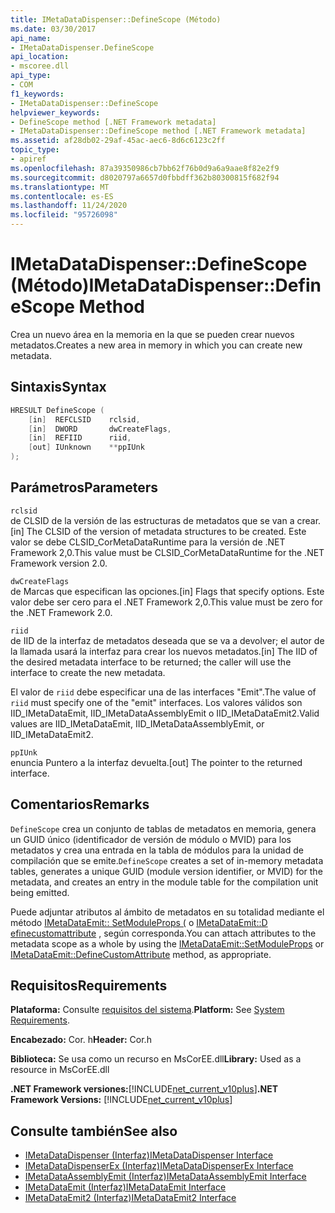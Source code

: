 ```yaml
---
title: IMetaDataDispenser::DefineScope (Método)
ms.date: 03/30/2017
api_name:
- IMetaDataDispenser.DefineScope
api_location:
- mscoree.dll
api_type:
- COM
f1_keywords:
- IMetaDataDispenser::DefineScope
helpviewer_keywords:
- DefineScope method [.NET Framework metadata]
- IMetaDataDispenser::DefineScope method [.NET Framework metadata]
ms.assetid: af28db02-29af-45ac-aec6-8d6c6123c2ff
topic_type:
- apiref
ms.openlocfilehash: 87a39350986cb7bb62f76b0d9a6a9aae8f82e2f9
ms.sourcegitcommit: d8020797a6657d0fbbdff362b80300815f682f94
ms.translationtype: MT
ms.contentlocale: es-ES
ms.lasthandoff: 11/24/2020
ms.locfileid: "95726098"
---
```

# <a name="imetadatadispenserdefinescope-method"></a><span data-ttu-id="c1544-102">IMetaDataDispenser::DefineScope (Método)</span><span class="sxs-lookup"><span data-stu-id="c1544-102">IMetaDataDispenser::DefineScope Method</span></span>

<span data-ttu-id="c1544-103">Crea un nuevo área en la memoria en la que se pueden crear nuevos metadatos.</span><span class="sxs-lookup"><span data-stu-id="c1544-103">Creates a new area in memory in which you can create new metadata.</span></span>  
  
## <a name="syntax"></a><span data-ttu-id="c1544-104">Sintaxis</span><span class="sxs-lookup"><span data-stu-id="c1544-104">Syntax</span></span>  
  
```cpp  
HRESULT DefineScope (  
    [in]  REFCLSID    rclsid,  
    [in]  DWORD       dwCreateFlags,  
    [in]  REFIID      riid,
    [out] IUnknown    **ppIUnk  
);  
```  
  
## <a name="parameters"></a><span data-ttu-id="c1544-105">Parámetros</span><span class="sxs-lookup"><span data-stu-id="c1544-105">Parameters</span></span>  

 `rclsid`  
 <span data-ttu-id="c1544-106">de CLSID de la versión de las estructuras de metadatos que se van a crear.</span><span class="sxs-lookup"><span data-stu-id="c1544-106">[in] The CLSID of the version of metadata structures to be created.</span></span> <span data-ttu-id="c1544-107">Este valor se debe CLSID_CorMetaDataRuntime para la versión de .NET Framework 2,0.</span><span class="sxs-lookup"><span data-stu-id="c1544-107">This value must be CLSID_CorMetaDataRuntime for the .NET Framework version 2.0.</span></span>  
  
 `dwCreateFlags`  
 <span data-ttu-id="c1544-108">de Marcas que especifican las opciones.</span><span class="sxs-lookup"><span data-stu-id="c1544-108">[in] Flags that specify options.</span></span> <span data-ttu-id="c1544-109">Este valor debe ser cero para el .NET Framework 2,0.</span><span class="sxs-lookup"><span data-stu-id="c1544-109">This value must be zero for the .NET Framework 2.0.</span></span>  
  
 `riid`  
 <span data-ttu-id="c1544-110">de IID de la interfaz de metadatos deseada que se va a devolver; el autor de la llamada usará la interfaz para crear los nuevos metadatos.</span><span class="sxs-lookup"><span data-stu-id="c1544-110">[in] The IID of the desired metadata interface to be returned; the caller will use the interface to create the new metadata.</span></span>  
  
 <span data-ttu-id="c1544-111">El valor de `riid` debe especificar una de las interfaces "Emit".</span><span class="sxs-lookup"><span data-stu-id="c1544-111">The value of `riid` must specify one of the "emit" interfaces.</span></span> <span data-ttu-id="c1544-112">Los valores válidos son IID_IMetaDataEmit, IID_IMetaDataAssemblyEmit o IID_IMetaDataEmit2.</span><span class="sxs-lookup"><span data-stu-id="c1544-112">Valid values are IID_IMetaDataEmit, IID_IMetaDataAssemblyEmit, or IID_IMetaDataEmit2.</span></span>  
  
 `ppIUnk`  
 <span data-ttu-id="c1544-113">enuncia Puntero a la interfaz devuelta.</span><span class="sxs-lookup"><span data-stu-id="c1544-113">[out] The pointer to the returned interface.</span></span>  
  
## <a name="remarks"></a><span data-ttu-id="c1544-114">Comentarios</span><span class="sxs-lookup"><span data-stu-id="c1544-114">Remarks</span></span>  

 <span data-ttu-id="c1544-115">`DefineScope` crea un conjunto de tablas de metadatos en memoria, genera un GUID único (identificador de versión de módulo o MVID) para los metadatos y crea una entrada en la tabla de módulos para la unidad de compilación que se emite.</span><span class="sxs-lookup"><span data-stu-id="c1544-115">`DefineScope` creates a set of in-memory metadata tables, generates a unique GUID (module version identifier, or MVID) for the metadata, and creates an entry in the module table for the compilation unit being emitted.</span></span>  
  
 <span data-ttu-id="c1544-116">Puede adjuntar atributos al ámbito de metadatos en su totalidad mediante el método [IMetaDataEmit:: SetModuleProps (](imetadataemit-setmoduleprops-method.md) o [IMetaDataEmit::D efinecustomattribute](imetadataemit-definecustomattribute-method.md) , según corresponda.</span><span class="sxs-lookup"><span data-stu-id="c1544-116">You can attach attributes to the metadata scope as a whole by using the [IMetaDataEmit::SetModuleProps](imetadataemit-setmoduleprops-method.md) or [IMetaDataEmit::DefineCustomAttribute](imetadataemit-definecustomattribute-method.md) method, as appropriate.</span></span>  
  
## <a name="requirements"></a><span data-ttu-id="c1544-117">Requisitos</span><span class="sxs-lookup"><span data-stu-id="c1544-117">Requirements</span></span>  

 <span data-ttu-id="c1544-118">**Plataforma:** Consulte [requisitos del sistema](../../get-started/system-requirements.md).</span><span class="sxs-lookup"><span data-stu-id="c1544-118">**Platform:** See [System Requirements](../../get-started/system-requirements.md).</span></span>  
  
 <span data-ttu-id="c1544-119">**Encabezado:** Cor. h</span><span class="sxs-lookup"><span data-stu-id="c1544-119">**Header:** Cor.h</span></span>  
  
 <span data-ttu-id="c1544-120">**Biblioteca:** Se usa como un recurso en MsCorEE.dll</span><span class="sxs-lookup"><span data-stu-id="c1544-120">**Library:** Used as a resource in MsCorEE.dll</span></span>  
  
 <span data-ttu-id="c1544-121">**.NET Framework versiones:**[!INCLUDE[net_current_v10plus](../../../../includes/net-current-v10plus-md.md)]</span><span class="sxs-lookup"><span data-stu-id="c1544-121">**.NET Framework Versions:** [!INCLUDE[net_current_v10plus](../../../../includes/net-current-v10plus-md.md)]</span></span>  
  
## <a name="see-also"></a><span data-ttu-id="c1544-122">Consulte también</span><span class="sxs-lookup"><span data-stu-id="c1544-122">See also</span></span>

- [<span data-ttu-id="c1544-123">IMetaDataDispenser (Interfaz)</span><span class="sxs-lookup"><span data-stu-id="c1544-123">IMetaDataDispenser Interface</span></span>](imetadatadispenser-interface.md)
- [<span data-ttu-id="c1544-124">IMetaDataDispenserEx (Interfaz)</span><span class="sxs-lookup"><span data-stu-id="c1544-124">IMetaDataDispenserEx Interface</span></span>](imetadatadispenserex-interface.md)
- [<span data-ttu-id="c1544-125">IMetaDataAssemblyEmit (Interfaz)</span><span class="sxs-lookup"><span data-stu-id="c1544-125">IMetaDataAssemblyEmit Interface</span></span>](imetadataassemblyemit-interface.md)
- [<span data-ttu-id="c1544-126">IMetaDataEmit (Interfaz)</span><span class="sxs-lookup"><span data-stu-id="c1544-126">IMetaDataEmit Interface</span></span>](imetadataemit-interface.md)
- [<span data-ttu-id="c1544-127">IMetaDataEmit2 (Interfaz)</span><span class="sxs-lookup"><span data-stu-id="c1544-127">IMetaDataEmit2 Interface</span></span>](imetadataemit2-interface.md)
